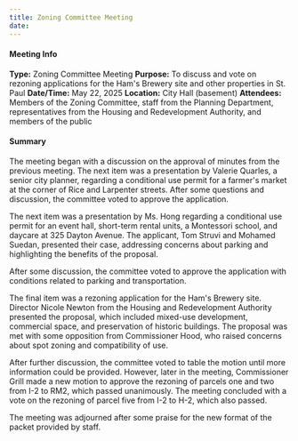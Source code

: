 ```yaml
---
title: Zoning Committee Meeting
date: 
---
```

#### Meeting Info
**Type:** Zoning Committee Meeting
**Purpose:** To discuss and vote on rezoning applications for the Ham's Brewery site and other properties in St. Paul
**Date/Time:** May 22, 2025
**Location:** City Hall (basement)
**Attendees:** Members of the Zoning Committee, staff from the Planning Department, representatives from the Housing and Redevelopment Authority, and members of the public

#### Summary
The meeting began with a discussion on the approval of minutes from the previous meeting. The next item was a presentation by Valerie Quarles, a senior city planner, regarding a conditional use permit for a farmer's market at the corner of Rice and Larpenter streets. After some questions and discussion, the committee voted to approve the application.

The next item was a presentation by Ms. Hong regarding a conditional use permit for an event hall, short-term rental units, a Montessori school, and daycare at 325 Dayton Avenue. The applicant, Tom Struvi and Mohamed Suedan, presented their case, addressing concerns about parking and highlighting the benefits of the proposal.

After some discussion, the committee voted to approve the application with conditions related to parking and transportation.

The final item was a rezoning application for the Ham's Brewery site. Director Nicole Newton from the Housing and Redevelopment Authority presented the proposal, which included mixed-use development, commercial space, and preservation of historic buildings. The proposal was met with some opposition from Commissioner Hood, who raised concerns about spot zoning and compatibility of use.

After further discussion, the committee voted to table the motion until more information could be provided. However, later in the meeting, Commissioner Grill made a new motion to approve the rezoning of parcels one and two from I-2 to RM2, which passed unanimously. The meeting concluded with a vote on the rezoning of parcel five from I-2 to H-2, which also passed.

The meeting was adjourned after some praise for the new format of the packet provided by staff.

